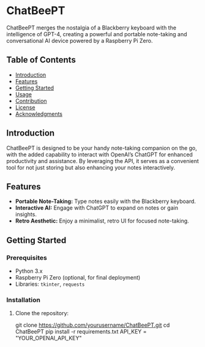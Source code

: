 # ChatBeePT

ChatBeePT merges the nostalgia of a Blackberry keyboard with the intelligence of GPT-4, creating a powerful and portable note-taking and conversational AI device powered by a Raspberry Pi Zero.


## Table of Contents

- [Introduction](#introduction)
- [Features](#features)
- [Getting Started](#getting-started)
- [Usage](#usage)
- [Contribution](#contribution)
- [License](#license)
- [Acknowledgments](#acknowledgments)

## Introduction

ChatBeePT is designed to be your handy note-taking companion on the go, with the added capability to interact with OpenAI’s ChatGPT for enhanced productivity and assistance. By leveraging the API, it serves as a convenient tool for not just storing but also enhancing your notes interactively.

## Features

- **Portable Note-Taking:** Type notes easily with the Blackberry keyboard.
- **Interactive AI:** Engage with ChatGPT to expand on notes or gain insights.
- **Retro Aesthetic:** Enjoy a minimalist, retro UI for focused note-taking.

## Getting Started

### Prerequisites

- Python 3.x
- Raspberry Pi Zero (optional, for final deployment)
- Libraries: `tkinter`, `requests`

### Installation

1. Clone the repository:
   
   git clone https://github.com/yourusername/ChatBeePT.git
   cd ChatBeePT
    pip install -r requirements.txt
    API_KEY = "YOUR_OPENAI_API_KEY"
    

